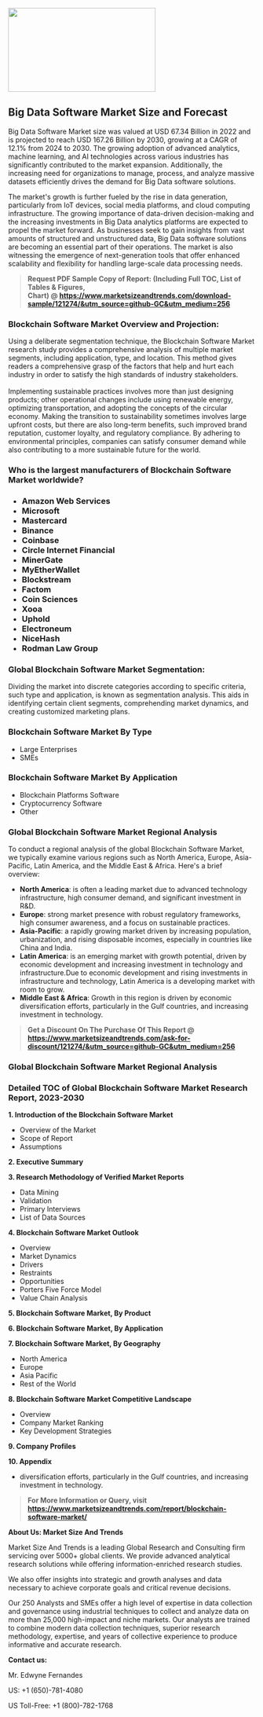 <p><img class="alignnone size-medium wp-image-20088" src="https://ffe5etoiles.com/wp-content/uploads/2024/12/MST1-300x171.png" alt="" width="300" height="171" /></p><h2>Big Data Software Market Size and Forecast</h2><p>Big Data Software Market size was valued at USD 67.34 Billion in 2022 and is projected to reach USD 167.26 Billion by 2030, growing at a CAGR of 12.1% from 2024 to 2030. The growing adoption of advanced analytics, machine learning, and AI technologies across various industries has significantly contributed to the market expansion. Additionally, the increasing need for organizations to manage, process, and analyze massive datasets efficiently drives the demand for Big Data software solutions.</p><p>The market's growth is further fueled by the rise in data generation, particularly from IoT devices, social media platforms, and cloud computing infrastructure. The growing importance of data-driven decision-making and the increasing investments in Big Data analytics platforms are expected to propel the market forward. As businesses seek to gain insights from vast amounts of structured and unstructured data, Big Data software solutions are becoming an essential part of their operations. The market is also witnessing the emergence of next-generation tools that offer enhanced scalability and flexibility for handling large-scale data processing needs.</p></p><blockquote id="" class=""><strong>Request PDF Sample Copy of Report: (Including Full TOC, List of Tables &amp; Figures, Chart)&nbsp;@&nbsp;<strong><a href="https://www.marketsizeandtrends.com/download-sample/121274/&utm_source=github-GC&utm_medium=256" target="_blank">https://www.marketsizeandtrends.com/download-sample/121274/&utm_source=github-GC&utm_medium=256</a></strong></strong></blockquote><h3 id="" class="">Blockchain Software Market&nbsp;Overview and Projection:</h3><p id="" class="">Using a deliberate segmentation technique, the Blockchain Software Market research study provides a comprehensive analysis of multiple market segments, including application, type, and location. This method gives readers a comprehensive grasp of the factors that help and hurt each industry in order to satisfy the high standards of industry stakeholders. <br /> <br />Implementing sustainable practices involves more than just designing products; other operational changes include using renewable energy, optimizing transportation, and adopting the concepts of the circular economy. Making the transition to sustainability sometimes involves large upfront costs, but there are also long-term benefits, such improved brand reputation, customer loyalty, and regulatory compliance. By adhering to environmental principles, companies can satisfy consumer demand while also contributing to a more sustainable future for the world.</p><h3 id="" class="">Who is the largest manufacturers of&nbsp;Blockchain Software Market worldwide?</h3><h3 class=""><p><ul><li>Amazon Web Services </li><li> Microsoft </li><li> Mastercard </li><li> Binance </li><li> Coinbase </li><li> Circle Internet Financial </li><li> MinerGate </li><li> MyEtherWallet </li><li> Blockstream </li><li> Factom </li><li> Coin Sciences </li><li> Xooa </li><li> Uphold </li><li> Electroneum </li><li> NiceHash </li><li> Rodman Law Group</li></ul></p></h3><h3 id="" class="">Global&nbsp;Blockchain Software Market Segmentation:</h3><p id="" class="">Dividing the market into discrete categories according to specific criteria, such type and application, is known as segmentation analysis. This aids in identifying certain client segments, comprehending market dynamics, and creating customized marketing plans.</p><h3 id="" class="">Blockchain Software Market&nbsp;By Type</h3><p><p><ul><li>Large Enterprises </li><li> SMEs</p></li></ul></p></p><h3 id="" class="">Blockchain Software Market&nbsp;By Application</h3><p class=""><p><ul><li>Blockchain Platforms Software </li><li> Cryptocurrency Software </li><li> Other</li></ul></p></p><h3 id="" class="">Global Blockchain Software Market Regional Analysis</h3><p id="" class="">To conduct a regional analysis of the global Blockchain Software Market, we typically examine various regions such as North America, Europe, Asia-Pacific, Latin America, and the Middle East &amp; Africa. Here's a brief overview:</p><ul><li><strong>North America</strong>: is often a leading market due to advanced technology infrastructure, high consumer demand, and significant investment in R&amp;D.</li><li><strong>Europe</strong>: strong market presence with robust regulatory frameworks, high consumer awareness, and a focus on sustainable practices.</li><li><strong>Asia-Pacific</strong>: a rapidly growing market driven by increasing population, urbanization, and rising disposable incomes, especially in countries like China and India.</li><li><strong>Latin America</strong>: is an emerging market with growth potential, driven by economic development and increasing investment in technology and infrastructure.Due to economic development and rising investments in infrastructure and technology, Latin America is a developing market with room to grow.</li><li><strong>Middle East &amp; Africa</strong>: Growth in this region is driven by economic diversification efforts, particularly in the Gulf countries, and increasing investment in technology.</li></ul><blockquote id="" class=""><strong>Get a Discount On The Purchase Of This Report @ <strong><a href="https://www.marketsizeandtrends.com/ask-for-discount/121274/&utm_source=github-GC&utm_medium=256" target="_blank">https://www.marketsizeandtrends.com/ask-for-discount/121274/&utm_source=github-GC&utm_medium=256</a></strong></strong></blockquote><h3 id="" class="">Global Blockchain Software Market Regional Analysis</h3><h3 id="" class="">Detailed TOC of Global Blockchain Software Market Research Report, 2023-2030</h3><p id="" class=""><strong>1. Introduction of the Blockchain Software Market</strong></p><ul><li>Overview of the Market</li><li>Scope of Report</li><li>Assumptions</li></ul><p id="" class=""><strong>2. Executive Summary</strong></p><p id="" class=""><strong>3. Research Methodology of Verified Market Reports</strong></p><ul><li>Data Mining</li><li>Validation</li><li>Primary Interviews</li><li>List of Data Sources</li></ul><p id="" class=""><strong>4. Blockchain Software Market Outlook</strong></p><ul><li>Overview</li><li>Market Dynamics</li><li>Drivers</li><li>Restraints</li><li>Opportunities</li><li>Porters Five Force Model</li><li>Value Chain Analysis</li></ul><p id="" class=""><strong>5. Blockchain Software Market, By Product</strong></p><p id="" class=""><strong>6. Blockchain Software Market, By Application</strong></p><p id="" class=""><strong>7. Blockchain Software Market, By Geography</strong></p><ul><li>North America</li><li>Europe</li><li>Asia Pacific</li><li>Rest of the World</li></ul><p id="" class=""><strong>8. Blockchain Software Market Competitive Landscape</strong></p><ul><li>Overview</li><li>Company Market Ranking</li><li>Key Development Strategies</li></ul><p id="" class=""><strong>9. Company Profiles</strong></p><p id="" class=""><strong>10. Appendix</strong></p><ul><li>diversification efforts, particularly in the Gulf countries, and increasing investment in technology.</li></ul><blockquote id="" class=""><strong>For More Information or Query, visit <strong><strong><a href="https://www.marketsizeandtrends.com/report/blockchain-software-market/" target="_blank">https://www.marketsizeandtrends.com/report/blockchain-software-market/</a></strong></strong></strong></blockquote><p id="" class=""><strong>About Us: Market Size And Trends</strong></p><p id="" class="">Market Size And Trends is a leading Global Research and Consulting firm servicing over 5000+ global clients. We provide advanced analytical research solutions while offering information-enriched research studies.</p><p id="" class="">We also offer insights into strategic and growth analyses and data necessary to achieve corporate goals and critical revenue decisions.</p><p id="" class="">Our 250 Analysts and SMEs offer a high level of expertise in data collection and governance using industrial techniques to collect and analyze data on more than 25,000 high-impact and niche markets. Our analysts are trained to combine modern data collection techniques, superior research methodology, expertise, and years of collective experience to produce informative and accurate research.</p><p id="" class=""><strong>Contact us:</strong></p><p id="" class="">Mr. Edwyne Fernandes</p><p id="" class="">US: +1 (650)-781-4080</p><p id="" class="">US Toll-Free: +1 (800)-782-1768</p>

